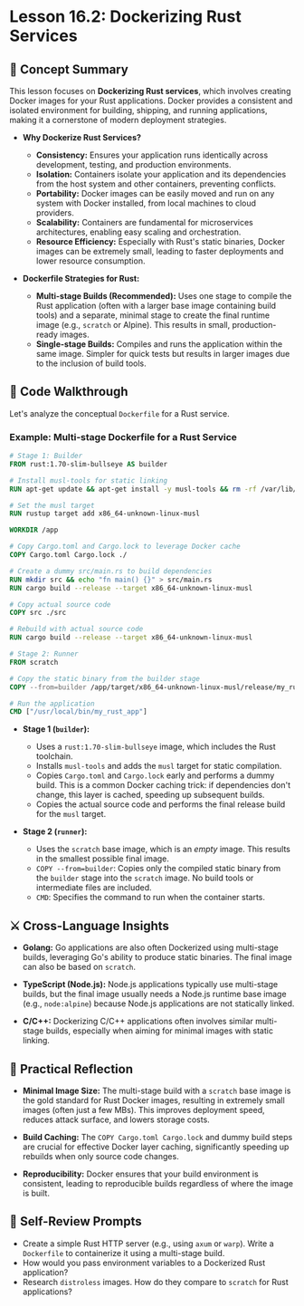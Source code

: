 # Lesson 16.2: Dockerizing Rust Services

## 🧠 Concept Summary

This lesson focuses on **Dockerizing Rust services**, which involves creating Docker images for your Rust applications. Docker provides a consistent and isolated environment for building, shipping, and running applications, making it a cornerstone of modern deployment strategies.

- **Why Dockerize Rust Services?**
    - **Consistency:** Ensures your application runs identically across development, testing, and production environments.
    - **Isolation:** Containers isolate your application and its dependencies from the host system and other containers, preventing conflicts.
    - **Portability:** Docker images can be easily moved and run on any system with Docker installed, from local machines to cloud providers.
    - **Scalability:** Containers are fundamental for microservices architectures, enabling easy scaling and orchestration.
    - **Resource Efficiency:** Especially with Rust's static binaries, Docker images can be extremely small, leading to faster deployments and lower resource consumption.

- **Dockerfile Strategies for Rust:**
    - **Multi-stage Builds (Recommended):** Uses one stage to compile the Rust application (often with a larger base image containing build tools) and a separate, minimal stage to create the final runtime image (e.g., `scratch` or Alpine). This results in small, production-ready images.
    - **Single-stage Builds:** Compiles and runs the application within the same image. Simpler for quick tests but results in larger images due to the inclusion of build tools.

## 🧩 Code Walkthrough

Let's analyze the conceptual `Dockerfile` for a Rust service.

### Example: Multi-stage Dockerfile for a Rust Service

```dockerfile
# Stage 1: Builder
FROM rust:1.70-slim-bullseye AS builder

# Install musl-tools for static linking
RUN apt-get update && apt-get install -y musl-tools && rm -rf /var/lib/apt/lists/*

# Set the musl target
RUN rustup target add x86_64-unknown-linux-musl

WORKDIR /app

# Copy Cargo.toml and Cargo.lock to leverage Docker cache
COPY Cargo.toml Cargo.lock ./ 

# Create a dummy src/main.rs to build dependencies
RUN mkdir src && echo "fn main() {}" > src/main.rs
RUN cargo build --release --target x86_64-unknown-linux-musl

# Copy actual source code
COPY src ./src

# Rebuild with actual source code
RUN cargo build --release --target x86_64-unknown-linux-musl

# Stage 2: Runner
FROM scratch

# Copy the static binary from the builder stage
COPY --from=builder /app/target/x86_64-unknown-linux-musl/release/my_rust_app /usr/local/bin/my_rust_app

# Run the application
CMD ["/usr/local/bin/my_rust_app"]
```

-   **Stage 1 (`builder`):**
    -   Uses a `rust:1.70-slim-bullseye` image, which includes the Rust toolchain.
    -   Installs `musl-tools` and adds the `musl` target for static compilation.
    -   Copies `Cargo.toml` and `Cargo.lock` early and performs a dummy build. This is a common Docker caching trick: if dependencies don't change, this layer is cached, speeding up subsequent builds.
    -   Copies the actual source code and performs the final release build for the `musl` target.

-   **Stage 2 (`runner`):**
    -   Uses the `scratch` base image, which is an *empty* image. This results in the smallest possible final image.
    -   `COPY --from=builder`: Copies only the compiled static binary from the `builder` stage into the `scratch` image. No build tools or intermediate files are included.
    -   `CMD`: Specifies the command to run when the container starts.

## ⚔️ Cross-Language Insights

- **Golang:** Go applications are also often Dockerized using multi-stage builds, leveraging Go's ability to produce static binaries. The final image can also be based on `scratch`.

- **TypeScript (Node.js):** Node.js applications typically use multi-stage builds, but the final image usually needs a Node.js runtime base image (e.g., `node:alpine`) because Node.js applications are not statically linked.

- **C/C++:** Dockerizing C/C++ applications often involves similar multi-stage builds, especially when aiming for minimal images with static linking.

## 🚀 Practical Reflection

- **Minimal Image Size:** The multi-stage build with a `scratch` base image is the gold standard for Rust Docker images, resulting in extremely small images (often just a few MBs). This improves deployment speed, reduces attack surface, and lowers storage costs.

- **Build Caching:** The `COPY Cargo.toml Cargo.lock` and dummy build steps are crucial for effective Docker layer caching, significantly speeding up rebuilds when only source code changes.

- **Reproducibility:** Docker ensures that your build environment is consistent, leading to reproducible builds regardless of where the image is built.

## 🧩 Self-Review Prompts

- Create a simple Rust HTTP server (e.g., using `axum` or `warp`). Write a `Dockerfile` to containerize it using a multi-stage build.
- How would you pass environment variables to a Dockerized Rust application?
- Research `distroless` images. How do they compare to `scratch` for Rust applications?
